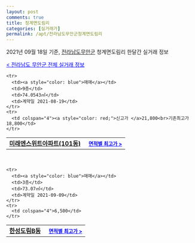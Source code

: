 ```yaml
---
layout: post
comments: true
title: 청계면도림리
categories: [실거래가]
permalink: /apt/전라남도무안군청계면도림리
---
```


2021년 09월 18일 기준, <a href="/apt/전라남도무안군">전라남도무안군</a> 청계면도림리 한달간 실거래 정보

<a style="color: blue;" href="/apt/전라남도무안군">< 전라남도 무안군 전체 실거래 정보</a>
<!---- start ---->
<table>
  <tr>
    <td colspan="4" style="font-weight: bold;"><a href="/apt/전라남도무안군청계면도림리미래엔스위트아파트(101동)">미래엔스위트아파트(101동)</a> &nbsp;&nbsp;&nbsp; <a style="color: blue; font-size: smaller;" href="/apt/전라남도무안군청계면도림리미래엔스위트아파트(101동)">면적별 최고가 ></a></td>
  </tr>
    
    <tr>
      <td><a style="color: blue">매매</a></td>
      <td>9층</td>
      <td>74.0543㎡</td>
      <td>계약일 2021-08-19</td>
    </tr>
    <tr>
      <td colspan="4"><a style="color: red;">신고가 </a>21,800<br>기존최고가 18,800</td>
    </tr>
      
</table>
<br>
<table>
  <tr>
    <td colspan="4" style="font-weight: bold;"><a href="/apt/전라남도무안군청계면도림리한성도림B동">한성도림B동</a> &nbsp;&nbsp;&nbsp; <a style="color: blue; font-size: smaller;" href="/apt/전라남도무안군청계면도림리한성도림B동">면적별 최고가 ></a></td>
  </tr>
    
    <tr>
      <td><a style="color: blue">매매</a></td>
      <td>3층</td>
      <td>73.07㎡</td>
      <td>계약일 2021-09-09</td>
    </tr>
    <tr>
      <td colspan="4">6,500</td>
    </tr>
      
</table>
<!---- end ---->
    